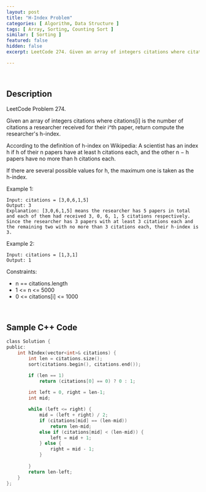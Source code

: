```yaml
---
layout: post
title: "H-Index Problem"
categories: [ Algorithm, Data Structure ]
tags: [ Array, Sorting, Counting Sort ]
similar: [ Sorting ]
featured: false
hidden: false
excerpt: LeetCode 274. Given an array of integers citations where citations[i] is the number of citations a researcher received for their i^th paper, return compute the researcher's h-index.

---
```


<br />

## Description

LeetCode Problem 274.

Given an array of integers citations where citations[i] is the number of citations a researcher received for their i^th paper, return compute the researcher's h-index.

According to the definition of h-index on Wikipedia: A scientist has an index h if h of their n papers have at least h citations each, and the other n &minus; h papers have no more than h citations each.

If there are several possible values for h, the maximum one is taken as the h-index.

Example 1:
```
Input: citations = [3,0,6,1,5]
Output: 3
Explanation: [3,0,6,1,5] means the researcher has 5 papers in total and each of them had received 3, 0, 6, 1, 5 citations respectively.
Since the researcher has 3 papers with at least 3 citations each and the remaining two with no more than 3 citations each, their h-index is 3.
```

Example 2:
```
Input: citations = [1,3,1]
Output: 1
```

Constraints:
* n == citations.length
* 1 <= n <= 5000
* 0 <= citations[i] <= 1000

<br />

## Sample C++ Code


```c
class Solution {
public:
    int hIndex(vector<int>& citations) {
        int len = citations.size();
        sort(citations.begin(), citations.end());

        if (len == 1)
            return (citations[0] == 0) ? 0 : 1;
        
        int left = 0, right = len-1;
        int mid;

        while (left <= right) {
            mid = (left + right) / 2;
            if (citations[mid] == (len-mid))
                return len-mid;
            else if (citations[mid] < (len-mid)) {
                left = mid + 1;
            } else {
                right = mid - 1;
            }
            
        }
        return len-left;
    }
};
```


